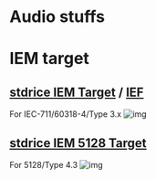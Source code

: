 # Audio stuffs

# IEM target
## [stdrice IEM Target](stdrice%20IEM%20Target.txt) / [IEF](stdrice%20IEM%20IEF%20Target.txt)
For IEC-711/60318-4/Type 3.x
![img](https://files.catbox.moe/nlu3pf.png)

## [stdrice IEM 5128 Target](stdrice%20IEM%205128%20Target.txt)
For 5128/Type 4.3
![img](https://files.catbox.moe/x33680.png)
